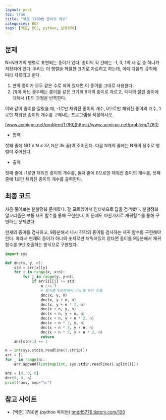 ```yaml
---
layout: post
toc: true
title: "백준 1780번 종이의 개수"
categories: BOJ
tags: [백준, BOJ, python, 분할정복]
---
```


## 문제
N×N크기의 행렬로 표현되는 종이가 있다. 종이의 각 칸에는 -1, 0, 1의 세 값 중 하나가 저장되어 있다. 우리는 이 행렬을 적절한 크기로 자르려고 하는데, 이때 다음의 규칙에 따라 자르려고 한다.

1. 만약 종이가 모두 같은 수로 되어 있다면 이 종이를 그대로 사용한다.
2. (1)이 아닌 경우에는 종이를 같은 크기의 9개의 종이로 자르고, 각각의 잘린 종이에 대해서 (1)의 과정을 반복한다.

이와 같이 종이를 잘랐을 때, -1로만 채워진 종이의 개수, 0으로만 채워진 종이의 개수, 1로만 채워진 종이의 개수를 구해내는 프로그램을 작성하시오.

[www.acmicpc.net/problem/1780](https://www.acmicpc.net/problem/1780)

* 입력

첫째 줄에 N(1 ≤ N ≤ 37, N은 3k 꼴)이 주어진다. 다음 N개의 줄에는 N개의 정수로 행렬이 주어진다.

* 출력

첫째 줄에 -1로만 채워진 종이의 개수를, 둘째 줄에 0으로만 채워진 종이의 개수를, 셋째 줄에 1로만 채워진 종이의 개수를 출력한다.


## 최종 코드

처음 풀어보는 분할정복 문제였다. 잘 모르겠어서 인터넷으로 답을 검색했다. 분할정복 알고리즘은 보통 재귀 함수를 통해 구현한다. 이 문제도 마찬가지로 재귀함수를 통해 구현하는 문제였다.

현재의 종이를 검사하고, 9등분해서 다시 각각의 종이를 검사하는 재귀 함수를 구현해야 한다. 따라서 현재의 종이가 하나의 숫자로만 채워져있지 않다면 종이를 9등분해서 재귀함수를 9번 호출하는 방식으로 구현했다.


```python
import sys

def dnc(x, y, n):
    std = arr[x][y]
    for i in range(x, x+n):
        for j in range(y, y+n):
            if arr[i][j] != std:
                n //= 3
                # 종이를 9등분해서 dnc를 9번 호출
                dnc(x, y, n)
                dnc(x, y + n, n)
                dnc(x, y + n * 2, n)
                dnc(x + n, y, n)
                dnc(x + n, y + n, n)
                dnc(x + n, y + n * 2, n)
                dnc(x + n * 2, y, n)
                dnc(x + n * 2, y + n, n)
                dnc(x + n * 2, y + n * 2, n)
                return
    ans[std+1] += 1

n = int(sys.stdin.readline().strip())
arr = []
for _ in range(n):
    arr.append(list(map(int, sys.stdin.readline().split())))

ans = [0, 0, 0]
dnc(0, 0, n)
print(*ans, sep="\n")
```

## 참고 사이트

- [백준] 1780번 (python 파이썬) [tmdrl5779.tistory.com/103](https://tmdrl5779.tistory.com/103)

